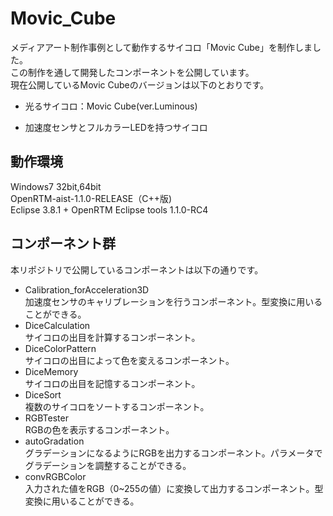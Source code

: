 Movic_Cube
==========
メディアアート制作事例として動作するサイコロ「Movic Cube」を制作しました。  
この制作を通して開発したコンポーネントを公開しています。  
現在公開しているMovic Cubeのバージョンは以下のとおりです。  
* 光るサイコロ：Movic Cube(ver.Luminous)  
 - 加速度センサとフルカラーLEDを持つサイコロ

動作環境
--------
Windows7 32bit,64bit  
OpenRTM-aist-1.1.0-RELEASE（C++版)  
Eclipse 3.8.1 + OpenRTM Eclipse tools 1.1.0-RC4  

コンポーネント群
----------------
本リポジトリで公開しているコンポーネントは以下の通りです。

* Calibration_forAcceleration3D  
加速度センサのキャリブレーションを行うコンポーネント。型変換に用いることができる。
* DiceCalculation  
サイコロの出目を計算するコンポーネント。
* DiceColorPattern  
サイコロの出目によって色を変えるコンポーネント。
* DiceMemory  
サイコロの出目を記憶するコンポーネント。
* DiceSort  
複数のサイコロをソートするコンポーネント。
* RGBTester  
RGBの色を表示するコンポーネント。
* autoGradation  
グラデーションになるようにRGBを出力するコンポーネント。パラメータでグラデーションを調整することができる。
* convRGBColor  
入力された値をRGB（0~255の値）に変換して出力するコンポーネント。型変換に用いることができる。

